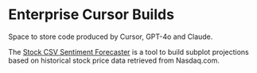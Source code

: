 # Enterprise Cursor Builds
Space to store code produced by Cursor, GPT-4o and Claude.

The [Stock CSV Sentiment Forecaster](https://github.com/Photon1c/EnterpriseCursorBuilds/tree/main/stock_csv_sentiment_forecaster) is a tool to build subplot projections based on historical stock price data retrieved from Nasdaq.com.  
